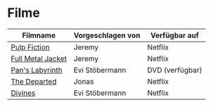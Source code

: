 # Filme


|Filmname                                                                   |Vorgeschlagen von       |Verfügbar auf       |
|---------------------------------------------------------------------------|------------------------|--------------------|
|[Pulp Fiction](https://www.imdb.com/title/tt0110912/)                      |Jeremy                  |Netflix             |
|[Full Metal Jacket](https://www.imdb.com/title/tt0093058/)                 |Jeremy                  |Netflix             |
|[Pan's Labyrinth](https://www.imdb.com/title/tt0457430/)                   |Evi Stöbermann          |DVD (verfügbar)     |
|[The Departed](https://www.imdb.com/title/tt0407887/)                      |Jonas                   |Netflix             |
|[Divines](https://www.imdb.com/title/tt4730986/)                           |Evi Stöbermann          |Netflix             |
